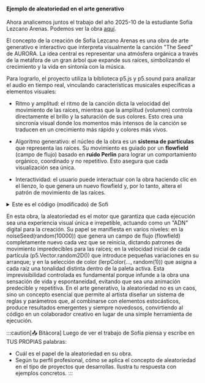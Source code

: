 #### Ejemplo de aleatoriedad en el arte generativo

Ahora analicemos juntos el trabajo del año 2025-10 de la estudiante Sofía Lezcano Arenas.
Podemos ver la obra [aquí](https://editor.p5js.org/juanferfranco/sketches/GuYP9nwMk).


El concepto de la creación de Sofía Lezcano Arenas es una obra de arte generativo e interactivo que interpreta 
visualmente la canción "The Seed" de AURORA. La idea central es representar una atmósfera orgánica a través de 
la metáfora de un gran árbol que expande sus raíces, simbolizando el crecimiento y la vida en sintonía con la música.

Para lograrlo, el proyecto utiliza la biblioteca p5.js y p5.sound para analizar el audio en tiempo real, vinculando 
características musicales específicas a elementos visuales:

* Ritmo y amplitud: el ritmo de la canción dicta la velocidad del movimiento de las raíces, mientras que la amplitud 
(volumen) controla directamente el brillo y la saturación de sus colores. Esto crea una sincronía visual donde los momentos 
más intensos de la canción se traducen en un crecimiento más rápido y colores más vivos.

* Algoritmo generativo: el núcleo de la obra es un **sistema de partículas** que representa las raíces. Su movimiento es 
guiado por un **flowfield** (campo de flujo) basado en **ruido Perlin** para lograr un comportamiento orgánico, coordinado 
y no repetitivo. Esto asegura que cada visualización sea única.  

* Interactividad: el usuario puede interactuar con la obra haciendo clic en el lienzo, lo que genera un nuevo flowfield y, 
por lo tanto, altera el patrón de movimiento de las raíces.

<details>
<summary>Este es el código (modificado) de Sofi</summary>

``` js
// Archivo: sketch.js

let audio;
let amplitude;
let audioStarted = false;

let roots = [];
let flowfield;
let spacing = 20;
let cols, rows;
let firstFrame = false;

// --- 4. Paletas de Colores Configurables ---
let palettes;
let currentPaletteIndex = 0;

function preload() {
  soundFormats('mp3', 'ogg');
  audio = loadSound('AURORA - The Seed.mp3');
}

function setup() {
  // El canvas se crea con un tamaño base, pero se ajustará en pantalla completa.
  createCanvas(1280, 720); // Un tamaño más manejable para modo ventana
  frameRate(60);
  
  colorMode(HSB, 360, 100, 100, 255);
  background(0);

  // Inicializar paletas de colores
  setupPalettes();

  amplitude = new p5.Amplitude();
  
  // La inicialización del flowfield se mueve a una función
  // para poder llamarla al reiniciar o redimensionar.
  initializeFlowField();
}

function draw() {
  if (!audioStarted) {
    background(0);
    textAlign(CENTER, CENTER);
    textSize(36);
    fill(255);
    let initHeight = height * 0.3;
    let interline = 60;
    text("When the last tree has been cut down,", width / 2, initHeight + interline * 1);
    text("the last fish caught,", width / 2, initHeight + interline * 2);
    text("the last river poisoned,", width / 2, initHeight + interline * 3);
    text("only then will we realize", width / 2, initHeight + interline * 4);
    text("WE CANNOT EAT MONEY", width / 2, initHeight + interline * 5);
    text("Click to start", width / 2, initHeight + interline * 10);
    return;
  }

  if (!firstFrame) {
    background(0);
    firstFrame = true;
  }

  let amp_ = amplitude.getLevel();

  let brightness = map(amp_, 0, 0.3, 20, 100);
  let speed_ = map(amp_, 0, 0.3, 0.5, 3);
  
  // --- 3. Flowfield dinámico con el audio ---
  // Pasamos la amplitud a la función update del flowfield
  flowfield.update(amp_);

  for (let i = 0; i < 4; i++) {
    roots.push(new Root(width / 2, height / 2, flowfield));
  }

  for (let i = roots.length - 1; i >= 0; i--) {
    let r = roots[i];
    r.update(speed_);
    r.display(brightness);
    if (r.isDead()) {
      roots.splice(i, 1);
    }
  }
}

function mousePressed() {
  if (!audioStarted) {
    audio.loop();
    audioStarted = true;
    noCursor();
  }
  // Se ha eliminado la reinicialización del flowfield al hacer click.
  // Ahora el audio se encarga de su evolución.
}

function keyPressed() {
  if (key === 'r') {
    initializeFlowField(); // Reinicia el campo de vectores
    background(0); // Limpia el fondo
    roots = []; // Vacía las raíces existentes
  }
  
  // --- 2. Modo Pantalla Completa ---
  if (key === 'f') {
    let fs = fullscreen();
    fullscreen(!fs);
  }
  
  // --- 4. Cambiar Paleta de Colores ---
  if (key === 'c') {
    currentPaletteIndex = (currentPaletteIndex + 1) % palettes.length;
  }
}

// --- 2. Función para manejar el redimensionamiento de la ventana ---
// Se llama automáticamente cuando se entra/sale de pantalla completa.
function windowResized() {
  resizeCanvas(windowWidth, windowHeight);
  initializeFlowField();
  background(0);
  roots = [];
}

function initializeFlowField() {
  cols = floor(width / spacing);
  rows = floor(height / spacing);
  flowfield = new FlowField(spacing);
}

// --- 4. Función para definir las paletas ---
function setupPalettes() {
  palettes = [
    { // Bosque / Original
      name: "Forest",
      c1: color(103, 68, 80),
      c2: color(235, 54, 80)
    },
    { // Fuego
      name: "Fire",
      c1: color(0, 90, 100),
      c2: color(50, 100, 100)
    },
    { // Océano
      name: "Ocean",
      c1: color(180, 80, 90),
      c2: color(240, 70, 100)
    },
    { // Nebulosa / Synthwave
      name: "Nebula",
      c1: color(270, 90, 100),
      c2: color(330, 80, 100)
    }
  ];
}


// --- CLASES (FlowField y Root modificadas) ---

class FlowField {
  constructor(spacing) {
    this.spacing = spacing;
    this.cols = floor(width / spacing);
    this.rows = floor(height / spacing);
    this.field = [];
    this.zoff = 0;
    this.init();
  }

  init() {
    noiseSeed(floor(random(10000)));
    let xoff = 0;
    for (let i = 0; i < this.cols; i++) {
      this.field[i] = [];
      let yoff = 0;
      for (let j = 0; j < this.rows; j++) {
        let angle = map(noise(xoff, yoff), 0, 1, 0, TWO_PI);
        this.field[i][j] = p5.Vector.fromAngle(angle);
        yoff += 0.1;
      }
      xoff += 0.1;
    }
  }

  // --- 3. Update modificado para aceptar la amplitud del audio ---
  update(amp_) {
    // La velocidad a la que cambia el campo de ruido (z-axis)
    // ahora depende del volumen de la música.
    let zIncrement = map(amp_, 0, 0.3, 0.0005, 0.005);
    this.zoff += zIncrement;
    
    for (let x = 0; x < this.cols; x++) {
      for (let y = 0; y < this.rows; y++) {
        // Usamos el noise tridimensional para una evolución suave
        let angle = noise(x * 0.05, y * 0.05, this.zoff) * TWO_PI * 2;
        this.field[x][y] = p5.Vector.fromAngle(angle);
      }
    }
  }

  lookup(lookup) {
    let column = floor(constrain(lookup.x / this.spacing, 0, this.cols - 1));
    let row = floor(constrain(lookup.y / this.spacing, 0, this.rows - 1));
    return this.field[column][row].copy();
  }
}

class Root {
  constructor(x, y, flowfield) {
    this.pos = createVector(x, y);
    this.vel = p5.Vector.random2D().mult(0.5);
    this.acc = createVector(0, 0);
    this.r = 10;
    this.flowfield = flowfield;

    // --- 4. Lectura de la paleta de color activa ---
    const currentPalette = palettes[currentPaletteIndex];
    this.baseColor = lerpColor(currentPalette.c1, currentPalette.c2, random(1));
  }
  
  // update, display, y isDead permanecen sin cambios.
  update(speed_) {
    let force = this.flowfield.lookup(this.pos);
    this.acc.add(force);
    this.vel.add(this.acc);
    this.vel.limit(speed_);
    this.pos.add(this.vel);
    this.acc.mult(0);
    this.r *= 0.995;
  }

  display(brightness) {
    let c = color(
      hue(this.baseColor),
      saturation(this.baseColor),
      brightness,
      200
    );
    fill(c);
    noStroke();
    ellipse(this.pos.x, this.pos.y, this.r * 2, this.r * 2);
  }

  isDead() {
    return this.r < 0.5 ||
           this.pos.x < -10 || this.pos.x > width + 10 ||
           this.pos.y < -10 || this.pos.y > height + 10;
  }
}
```
</details>

En esta obra, la aleatoriedad es el motor que garantiza que cada ejecución sea una experiencia visual única e irrepetible, 
actuando como un "ADN" digital para la creación. Su papel se manifiesta en varios niveles: en la noiseSeed(random(10000)) 
que genera un campo de flujo (flowfield) completamente nuevo cada vez que se reinicia, dictando patrones de movimiento 
impredecibles para las raíces; en la velocidad inicial de cada partícula (p5.Vector.random2D()) que introduce pequeñas 
variaciones en su arranque; y en la selección de color (lerpColor(..., random(1))) que asigna a cada raíz una tonalidad 
distinta dentro de la paleta activa. Esta imprevisibilidad controlada es fundamental porque infunde a la obra una sensación 
de vida y espontaneidad, evitando que sea una animación predecible y repetitiva. En el arte generativo, la aleatoriedad 
no es un caos, sino un concepto esencial que permite al artista diseñar un sistema de reglas y parámetros que, al combinarse 
con elementos estocásticos, produce resultados emergentes y siempre novedosos, convirtiendo al código en un colaborador 
creativo en lugar de una simple herramienta de ejecución.

:::caution[📤 Bitácora] 
Luego de ver el trabajo de Sofía piensa y escribe en TUS PROPIAS palabras:

* Cuál es el papel de la aleatoriedad en su obra.
* Según tu perfil profesional, cómo se aplica el concepto de aleatoriedad en el tipo de proyectos que desarrollas. 
Ilustra tu respuesta con ejemplos concretos.
:::



